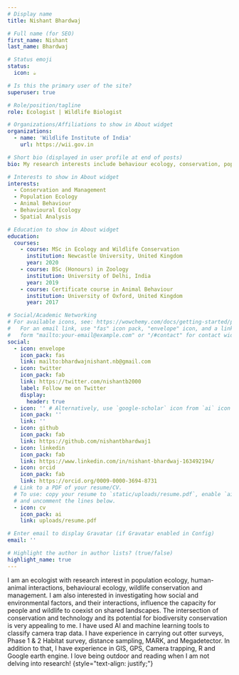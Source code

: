 ```yaml
---
# Display name
title: Nishant Bhardwaj

# Full name (for SEO)
first_name: Nishant
last_name: Bhardwaj

# Status emoji
status:
  icon: ☕️

# Is this the primary user of the site?
superuser: true

# Role/position/tagline
role: Ecologist | Wildlife Biologist

# Organizations/Affiliations to show in About widget
organizations:
  - name: 'Wildlife Institute of India'
    url: https://wii.gov.in

# Short bio (displayed in user profile at end of posts)
bio: My research interests include behaviour ecology, conservation, population ecology, management and policy

# Interests to show in About widget
interests:
  - Conservation and Management
  - Population Ecology 
  - Animal Behaviour
  - Behavioural Ecology
  - Spatial Analysis

# Education to show in About widget
education:
  courses:
    - course: MSc in Ecology and Wildlife Conservation
      institution: Newcastle University, United Kingdom
      year: 2020
    - course: BSc (Honours) in Zoology
      institution: University of Delhi, India
      year: 2019
    - course: Certificate course in Animal Behaviour
      institution: University of Oxford, United Kingdom
      year: 2017

# Social/Academic Networking
# For available icons, see: https://wowchemy.com/docs/getting-started/page-builder/#icons
#   For an email link, use "fas" icon pack, "envelope" icon, and a link in the
#   form "mailto:your-email@example.com" or "/#contact" for contact widget.
social:
  - icon: envelope
    icon_pack: fas
    link: mailto:bhardwajnishant.nb@gmail.com 
  - icon: twitter
    icon_pack: fab
    link: https://twitter.com/nishantb2000
    label: Follow me on Twitter
    display:
      header: true
  - icon: '' # Alternatively, use `google-scholar` icon from `ai` icon pack
    icon_pack: ''
    link: ''
  - icon: github
    icon_pack: fab
    link: https://github.com/nishantbhardwaj1
  - icon: linkedin
    icon_pack: fab
    link: https://www.linkedin.com/in/nishant-bhardwaj-163492194/ 
  - icon: orcid
    icon_pack: fab
    link: https://orcid.org/0009-0000-3694-8731
  # Link to a PDF of your resume/CV.
  # To use: copy your resume to `static/uploads/resume.pdf`, enable `ai` icons in `params.yaml`,
  # and uncomment the lines below.
  - icon: cv
    icon_pack: ai
    link: uploads/resume.pdf

# Enter email to display Gravatar (if Gravatar enabled in Config)
email: ''

# Highlight the author in author lists? (true/false)
highlight_name: true
---
```


I am an ecologist with research interest in population ecology, human-animal interactions, behavioural ecology, wildlife conservation and management. I am also interested in investigating how social and environmental factors, and their interactions, influence the capacity for people and wildlife to coexist on shared landscapes. 
 The intersection of conservation and technology and its potential for biodiversity conservation is very appealing to me. I have used AI and machine learning tools to classify camera trap data. I have experience in carrying out otter surveys, Phase 1 & 2 Habitat survey, distance sampling, MARK, and Megadetector. In addition to that, I have experience in GIS, GPS, Camera trapping, R and Google earth engine. 
 I love being outdoor and reading when I am not delving into research!
{style="text-align: justify;"}
